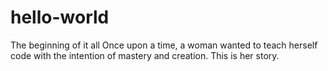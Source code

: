 # hello-world
The beginning of it all 
	Once upon a time, a woman wanted to teach herself code with the intention of mastery and creation. This is her story. 
